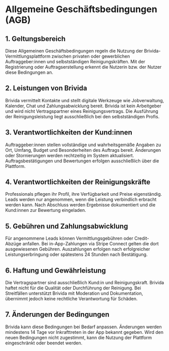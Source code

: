 # Allgemeine Geschäftsbedingungen (AGB)

## 1. Geltungsbereich
Diese Allgemeinen Geschäftsbedingungen regeln die Nutzung der Brivida-Vermittlungsplattform zwischen privaten oder gewerblichen Auftraggeber:innen und selbstständigen Reinigungskräften. Mit der Registrierung oder Auftragserstellung erkennt die Nutzerin bzw. der Nutzer diese Bedingungen an.

## 2. Leistungen von Brivida
Brivida vermittelt Kontakte und stellt digitale Werkzeuge wie Jobverwaltung, Kalender, Chat und Zahlungsabwicklung bereit. Brivida ist kein Arbeitgeber und wird nicht Vertragspartner eines Reinigungsvertrags. Die Ausführung der Reinigungsleistung liegt ausschließlich bei den selbstständigen Profis.

## 3. Verantwortlichkeiten der Kund:innen
Auftraggeber:innen stellen vollständige und wahrheitsgemäße Angaben zu Ort, Umfang, Budget und Besonderheiten des Auftrags bereit. Änderungen oder Stornierungen werden rechtzeitig im System aktualisiert. Auftragsbestätigungen und Bewertungen erfolgen ausschließlich über die Plattform.

## 4. Verantwortlichkeiten der Reinigungskräfte
Professionals pflegen ihr Profil, ihre Verfügbarkeit und Preise eigenständig. Leads werden nur angenommen, wenn die Leistung verbindlich erbracht werden kann. Nach Abschluss werden Ergebnisse dokumentiert und die Kund:innen zur Bewertung eingeladen.

## 5. Gebühren und Zahlungsabwicklung
Für angenommene Leads können Vermittlungsgebühren oder Credit-Abzüge anfallen. Bei in-App-Zahlungen via Stripe Connect gelten die dort ausgewiesenen Gebühren. Auszahlungen erfolgen nach erfolgreicher Leistungserbringung oder spätestens 24 Stunden nach Bestätigung.

## 6. Haftung und Gewährleistung
Die Vertragspartner sind ausschließlich Kund:in und Reinigungskraft. Brivida haftet nicht für die Qualität oder Durchführung der Reinigung. Bei Streitfällen unterstützt Brivida mit Moderation und Dokumentation, übernimmt jedoch keine rechtliche Verantwortung für Schäden.

## 7. Änderungen der Bedingungen
Brivida kann diese Bedingungen bei Bedarf anpassen. Änderungen werden mindestens 14 Tage vor Inkrafttreten in der App bekannt gegeben. Wird den neuen Bedingungen nicht zugestimmt, kann die Nutzung der Plattform eingeschränkt oder beendet werden.
